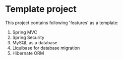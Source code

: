 Template project
================================
This project contains following 'features' as a template:<br/>
1. Spring MVC <br/>
2. Spring Security<br/>
3. MySQL as a database<br/>
4. Liquibase for database migration<br/>
5. Hibernate ORM<br/>
